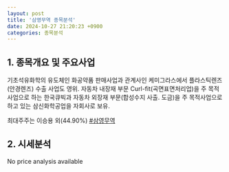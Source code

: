 ```yaml
---
layout: post
title: '삼영무역 종목분석'
date: 2024-10-27 21:20:23 +0900
categories: 종목분석
---
```


## 1. 종목개요 및 주요사업

기초석유화학의 유도체인 화공약품 판매사업과 관계사인 케미그라스에서 플라스틱렌즈(안경렌즈) 수출 사업도 영위. 자동차 내장재 부문 Curl-fit(곡면표면처리업)을 주 목적사업으로 하는 한국큐빅과 자동차 외장재 부문(합성수지 사출. 도금)을 주 목적사업으로 하고 있는 삼신화학공업을 자회사로 보유.

최대주주는 이승용 외(44.90%)
[#삼영무역](#)

## 2. 시세분석

No price analysis available
